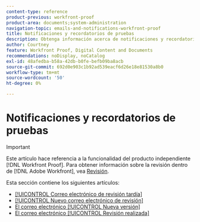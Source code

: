 ```yaml
---
content-type: reference
product-previous: workfront-proof
product-area: documents;system-administration
navigation-topic: emails-and-notifications-workfront-proof
title: Notificaciones y recordatorios de pruebas
description: Obtenga información acerca de notificaciones y recordatorios de pruebas.
author: Courtney
feature: Workfront Proof, Digital Content and Documents
recommendations: noDisplay, noCatalog
exl-id: 48afedba-b58a-42db-b0fe-befb09ba8acb
source-git-commit: 692d0e903c1b92ad539eacf6d26e18e81530a8b0
workflow-type: tm+mt
source-wordcount: '50'
ht-degree: 0%

---
```


# Notificaciones y recordatorios de pruebas

>[!IMPORTANT]
>
>Este artículo hace referencia a la funcionalidad del producto independiente [!DNL Workfront Proof]. Para obtener información sobre la revisión dentro de [!DNL Adobe Workfront], vea [Revisión](../../../review-and-approve-work/proofing/proofing.md).

Esta sección contiene los siguientes artículos:

* [[!UICONTROL Correo electrónico de revisión tardía]](../../../workfront-proof/wp-emailsntfctns/proof-notifications-and-reminders/late-proof-email.md)
* [[!UICONTROL Nuevo correo electrónico de revisión]](../../../workfront-proof/wp-emailsntfctns/proof-notifications-and-reminders/new-proof-email.md)
* [El correo electrónico [!UICONTROL Nueva versión]](../../../workfront-proof/wp-emailsntfctns/proof-notifications-and-reminders/new-version-email.md)
* [El correo electrónico [!UICONTROL Revisión realizada]](../../../workfront-proof/wp-emailsntfctns/proof-notifications-and-reminders/proof-made-email.md)
